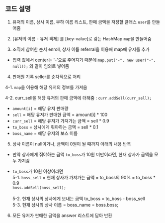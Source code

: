 ## 코드 설명

1. 유저의 이름, 상사 이름, 부하 이름 리스트, 판매 금액을 저장할 클래스 ```user```를 만들어줌

2. [유저의 이름 - 유저 객체] 를 [key-value]로 갖는 HashMap ```map```을 만들어줌

3. 조직에 참여한 순서 enroll, 상사 이름 referral을 이용해 map에 유저를 추가
- 입력 값에서 center는 '-'으로 주어지기 때문에
```map.put("-", new user("-", null));``` 와 같이 임의로 넣어줌

4. 판매원 기록 seller를 순차적으로 처리

4-1. ```map```을 이용해 해당 유저의 정보를 가져옴

4-2. curr_sell을 해당 유저의 판매 금액에 더해줌 : ```curr.addSell(curr_sell);```

- ```amount[i]``` = 해당 유저 판매량
- ```sell``` = 해당 유저가 판매한 금액 = amount[i] * 100
- ```curr_sell``` = 해당 유저가 가져가는 금액 = sell * 0.9
- ```to_boss``` = 상사에게 줘야하는 금액 = sell * 0.1
- ```boss_name``` = 해당 유저의 보스 이름

5. 상사 이름이 null이거나, 금액이 0원이 될 때까지 아래의 내용 반복

- 만약 상사에게 줘야하는 금액 ```to_boss```가 10원 미만이라면, 
현재 상사가 금액을 모두 가져감

- ```to_boss```가 10원 이상이라면<br/>
5-1. ```boss_sell``` = 현재 상사가 가져가는 금액 = to_boss의 90% = to_boss * 0.9<br/>
```boss.addSell(boss_sell);```<br/><br/>
5-2. 현재 상사의 상사에게 보내는 금액 to_boss = to_boss - boss_sell<br/>
5-3. 현재 상사의 상사 이름 = boss_name = boss.boss;<br/>


6. 모든 유저가 판매한 금액을 answer 리스트에 담아 반환
